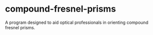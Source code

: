 # compound-fresnel-prisms
A program designed to aid optical professionals in orienting compound fresnel prisms.
